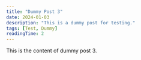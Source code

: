 ```yaml
---
title: "Dummy Post 3"
date: 2024-01-03
description: "This is a dummy post for testing."
tags: [Test, Dummy]
readingTime: 2
---
```


This is the content of dummy post 3. 